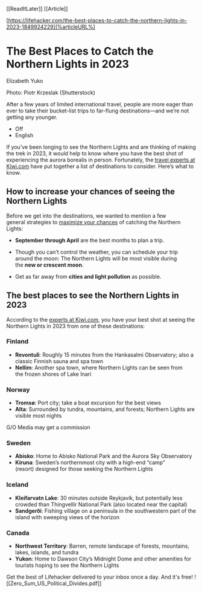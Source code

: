 [[ReadItLater]] [[Article]]

[https://lifehacker.com/the-best-places-to-catch-the-northern-lights-in-2023-1849924229](%articleURL%)

# The Best Places to Catch the Northern Lights in 2023

Elizabeth Yuko

Photo: Piotr Krzeslak (Shutterstock)

After a few years of limited international travel, people are more eager than ever to take their bucket-list trips to far-flung destinations—and we’re not getting any younger.

-   Off
-   English

If you’ve been longing to see the Northern Lights and are thinking of making the trek in 2023, it would help to know where you have the best shot of experiencing the aurora borealis in person. Fortunately, the [travel experts at Kiwi.com](https://www.kiwi.com/stories/the-best-countries-from-which-to-see-the-northern-lights/) have put together a list of destinations to consider. Here’s what to know.

## How to increase your chances of seeing the Northern Lights

Before we get into the destinations, we wanted to mention a few general strategies to [maximize your chances](https://www.kiwi.com/stories/the-best-countries-from-which-to-see-the-northern-lights/) of catching the Northern Lights:

-   **September through April** are the best months to plan a trip.

-   Though you can’t control the weather, you can schedule your trip around the moon: The Northern Lights will be most visible during the **new or crescent moon**.
-   Get as far away from **cities and light pollution** as possible.

## The best places to see the Northern Lights in 2023

According to the [experts at Kiwi.com](https://www.kiwi.com/stories/the-best-countries-from-which-to-see-the-northern-lights/), you have your best shot at seeing the Northern Lights in 2023 from one of these destinations:

### **Finland**

-   **Revontuli**: Roughly 15 minutes from the Hankasalmi Observatory; also a classic Finnish sauna and spa town
-   **Nellim**: Another spa town, where Northern Lights can be seen from the frozen shores of Lake Inari

### Norway

-   **Tromsø**: Port city; take a boat excursion for the best views 
-   **Alta**: Surrounded by tundra, mountains, and forests; Northern Lights are visible most nights

G/O Media may get a commission

### Sweden

-   **Abisko**: Home to Abisko National Park and the Aurora Sky Observatory
-   **Kiruna**: Sweden’s northernmost city with a high-end “camp” (resort) designed for those seeking the Northern Lights

### Iceland

-   **Kleifarvatn Lake**: 30 minutes outside Reykjavík, but potentially less crowded than Thingvellir National Park (also located near the capital)
-   **Sandgerði**: Fishing village on a peninsula in the southwestern part of the island with sweeping views of the horizon

### Canada

-   **Northwest Territory**: Barren, remote landscape of forests, mountains, lakes, islands, and tundra
-   **Yukon**: Home to Dawson City’s Midnight Dome and other amenities for tourists hoping to see the Northern Lights

Get the best of Lifehacker delivered to your inbox once a day. And it's free!
![[Zero_Sum_US_Political_Divides.pdf]]
